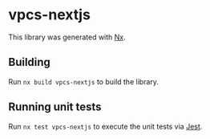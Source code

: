 # vpcs-nextjs

This library was generated with [Nx](https://nx.dev).

## Building

Run `nx build vpcs-nextjs` to build the library.

## Running unit tests

Run `nx test vpcs-nextjs` to execute the unit tests via [Jest](https://jestjs.io).
